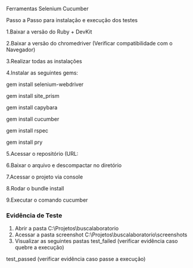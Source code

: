 Ferramentas
Selenium Cucumber

Passo a Passo para instalação e execução dos testes 

1.Baixar a versão do Ruby + DevKit

2.Baixar a versão do chromedriver (Verificar compatibilidade com o Navegador)

3.Realizar todas as instalações

4.Instalar as seguintes gems:

gem  install selenium-webdriver

gem  install site_prism

gem  install capybara

gem  install cucumber

gem  install rspec

gem  install pry

5.Acessar o repositório (URL:

6.Baixar o arquivo e descompactar no diretório

7.Acessar o projeto via console

8.Rodar o bundle install

9.Executar o comando cucumber

### Evidência de Teste ####
1. Abrir a pasta C:\Projetos\buscalaboratorio
2. Acessar a pasta screenshot C:\Projetos\buscalaboratorio\screenshots
3. Visualizar as seguintes pastas
test_failed (verificar evidência caso quebre a execução)

test_passed (verificar evidência caso passe a execução)
